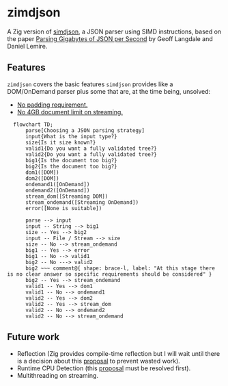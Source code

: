 # zimdjson

A Zig version of [simdjson](https://github.com/simdjson/simdjson), a JSON parser using SIMD instructions, based on the paper [Parsing Gigabytes of JSON per Second](https://arxiv.org/abs/1902.08318) by Geoff Langdale and Daniel Lemire.

## Features

`zimdjson` covers the basic features `simdjson` provides like a DOM/OnDemand parser plus some that are, at the time being, unsolved:

- [No padding requirement.](https://github.com/simdjson/simdjson/issues/174)
- [No 4GB document limit on streaming.](https://github.com/simdjson/simdjson/issues/670)

```mermaid
  flowchart TD;
      parse[Choosing a JSON parsing strategy]
      input{What is the input type?}
      size{Is it size known?}
      valid1{Do you want a fully validated tree?}
      valid2{Do you want a fully validated tree?}
      big1{Is the document too big?}
      big2{Is the document too big?}
      dom1([DOM])
      dom2([DOM])
      ondemand1([OnDemand])
      ondemand2([OnDemand])
      stream_dom([Streaming DOM])
      stream_ondemand([Streaming OnDemand])
      error([None is suitable])
      
      parse --> input
      input -- String --> big1
      size -- Yes --> big2
      input -- File / Stream --> size
      size -- No --> stream_ondemand
      big1 -- Yes --> error
      big1 -- No --> valid1
      big2 -- No ---> valid2
      big2 ~~~ comment@{ shape: brace-l, label: "At this stage there is no clear answer so specific requirements should be considered" }
      big2 -- Yes --> stream_ondemand
      valid1 -- Yes --> dom1
      valid1 -- No --> ondemand1
      valid2 -- Yes --> dom2
      valid2 -- Yes --> stream_dom
      valid2 -- No --> ondemand2
      valid2 -- No --> stream_ondemand
```

## Future work

- Reflection (Zig provides compile-time reflection but I will wait until there is a decision about this [proposal](https://github.com/ziglang/zig/issues/1099) to prevent wasted work).
- Runtime CPU Detection (this [proposal](https://github.com/ziglang/zig/issues/1018) must be resolved first).
- Multithreading on streaming.
